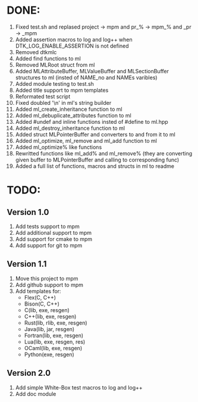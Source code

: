 # DONE:
<ol>
    <li>Fixed test.sh and replased project -> mpm and pr_% -> mpm_% and _pr -> _mpm</li>
    <li>Added assertion macros to log and log++ when DTK_LOG_ENABLE_ASSERTION is not defined</li>
    <li>Removed dtkmlc</li>
    <li>Added find functions to ml</li>
    <li>Removed MLRoot struct from ml</li>
    <li>Added MLAttributeBuffer, MLValueBuffer and MLSectionBuffer structures to ml (insted of NAME_no and NAMEs varibles)</li>
    <li>Added module testing to test.sh</li>
    <li>Added title support to mpm templates</li>
    <li>Reformated test script</li>
    <li>Fixed doubled '\n' in ml's string builder</li>
    <li>Added ml_create_inheritance function to ml</li>
    <li>Added ml_debuplicate_attributes function to ml</li>
    <li>Added #undef and inline functions insted of #define to ml.hpp</li>
    <li>Added ml_destroy_inheritance function to ml</li>
    <li>Added struct MLPointerBuffer and converters to and from it to ml</li>
    <li>Added ml_optimize, ml_remove and ml_add function to ml</li>
    <li>Added ml_optimize% like functions</li>
    <li>Rewritted functions like ml_add% and ml_remove% (they are converting given buffer to MLPointerBuffer and calling to corresponding func)</li>
    <li>Added a full list of functions, macros and structs in ml to readme</li>
</ol>

# TODO:
## Version 1.0
<ol>
    <li>Add tests support to mpm</li>
    <li>Add additional support to mpm</li>
    <li>Add support for cmake to mpm</li>
    <li>Add support for git to mpm</li>
</ol>

## Version 1.1
<ol>
    <li>Move this project to mpm</li>
    <li>Add github support to mpm</li>
    <li>Add templates for:
        <ul>
            <li>Flex(C, C++)</li>
            <li>Bison(C, C++)</li>
            <li>C(lib, exe, resgen)</li>
            <li>C++(lib, exe, resgen)</li>
            <li>Rust(lib, rlib, exe, resgen)</li>
            <li>Java(lib, jar, resgen)</li>
            <li>Fortran(lib, exe, resgen)</li>
            <li>Lua(lib, exe, resgen, res)</li>
            <li>OCaml(lib, exe, resgen)</li>
            <li>Python(exe, resgen)</li>
        </ul>
    </li>
</ol>

## Version 2.0
<ol>
    <li>Add simple White-Box test macros to log and log++</li>
    <li>Add doc module</li>
</ol>